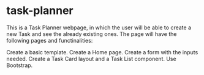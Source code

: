 # task-planner
This is a Task Planner webpage, in which the user will be able to create a new Task and see the already existing ones.
The page will have the following pages and functinalities:

Create a basic template.
Create a Home page.
Create a form with the inputs needed.
Create a Task Card layout and a Task List component.
Use Bootstrap.
